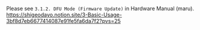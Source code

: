 Please see `3.1.2. DFU Mode (Firmware Update)` in Hardware Manual (maru).
https://shigeodayo.notion.site/3-Basic-Usage-3bf8d7eb6677414087e91fe5fa6da7f2?pvs=25
